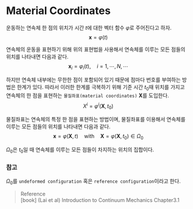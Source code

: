 # Material Coordinates
운동하는 연속체 한 점의 위치가 시간 $t$에 대한 벡터 함수 $\varphi$로 주어진다고 하자.
$$ \mathbf x = \varphi(t) $$

연속체의 운동을 표현하기 위해 위의 표현법을 사용해서 연속체를 이루는 모든 점들의 위치를 나타내면 다음과 같다.
$$ \mathbf x_i = \varphi_i(t), \quad i=1, \cdots, N, \cdots $$

하지만 연속체 내부에는 무한한 점이 포함되어 있기 때문에 점마다 번호를 부여하는 방법은 한계가 있다. 따라서 이러한 한계를 극복하기 위해 기준 시간 $t_0$때 위치를 가지고 연속체의 한 점을 표현하는 `물질좌표(material coordinates)` $\bm X$를 도입한다.
$$ X^i = \varphi^i(\bm X,t_0) $$

물질좌표는 연속체의 특정 한 점을 표현하는 방법이며, 물질좌표를 이용해서 연속체를 이루는 모든 점들의 위치를 나타내면 다음과 같다.
$$ \begin{equation} \mathbf x = \varphi(\bm X,t) \quad \text{with} \quad \bm X = \varphi(\bm X, t_0) \in \Omega_0 \end{equation}  $$

$\Omega_0$은 $t_0$일 때 연속체를 이루는 모든 점들이 차지하는 위치의 집합이다.

### 참고
$\Omega_0$를 `undeformed configuration` 혹은 `reference configuration`이라고 한다.

> Reference  
[book] (Lai et al) Introduction to Continuum Mechanics Chapter3.1